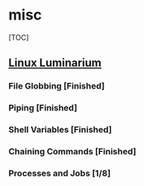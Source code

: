 # misc

[TOC]

## [Linux Luminarium](https://pwn.college/linux-luminarium/)

### File Globbing [Finished]

### Piping [Finished]

### Shell Variables [Finished]

### Chaining Commands [Finished]

### Processes and Jobs [1/8]

